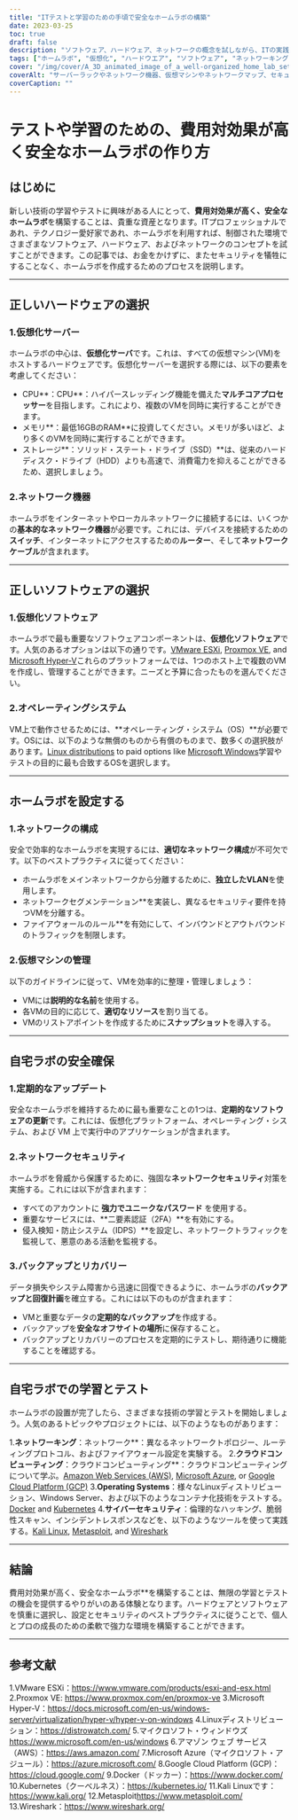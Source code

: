 ```yaml
---
title: "ITテストと学習のための手頃で安全なホームラボの構築"
date: 2023-03-25
toc: true
draft: false
description: "ソフトウェア、ハードウェア、ネットワークの概念を試しながら、ITの実践的な体験ができる、費用対効果が高く、安全なホームラボの作り方を学びます。"
tags: ["ホームラボ", "仮想化", "ハードウエア", "ソフトウェア", "ネットワーキング", "セキュリティ", "学習", "テスティング", "ITプロフェッショナル", "テクノマニア", "ブイエムウェア", "プロキシモックス", "ハイパーブイ", "リナックス", "ウィンドウズ", "ネットワーク構成", "仮想マシン管理", "バックアップとリカバリー", "クラウドコンピューティング", "サイバーセキュリティ"]
cover: "/img/cover/A_3D_animated_image_of_a_well-organized_home_lab_setup.png"
coverAlt: "サーバーラックやネットワーク機器、仮想マシンやネットワークマップ、セキュリティ機能などを表示する各種画面など、居心地の良い自宅ラボのセットアップが整った様子を3Dアニメーションで表現しています。"
coverCaption: ""
---
```


# テストや学習のための、費用対効果が高く安全なホームラボの作り方

## はじめに

新しい技術の学習やテストに興味がある人にとって、**費用対効果が高く、安全なホームラボ**を構築することは、貴重な資産となります。ITプロフェッショナルであれ、テクノロジー愛好家であれ、ホームラボを利用すれば、制御された環境でさまざまなソフトウェア、ハードウェア、およびネットワークのコンセプトを試すことができます。この記事では、お金をかけずに、またセキュリティを犠牲にすることなく、ホームラボを作成するためのプロセスを説明します。

______

## 正しいハードウェアの選択

### 1.仮想化サーバー

ホームラボの中心は、**仮想化サーバ**です。これは、すべての仮想マシン(VM)をホストするハードウェアです。仮想化サーバーを選択する際には、以下の要素を考慮してください：

- CPU**：CPU**：ハイパースレッディング機能を備えた**マルチコアプロセッサー**を目指します。これにより、複数のVMを同時に実行することができます。
- メモリ**：最低16GBのRAM**に投資してください。メモリが多いほど、より多くのVMを同時に実行することができます。
- ストレージ**：ソリッド・ステート・ドライブ（SSD）**は、従来のハードディスク・ドライブ（HDD）よりも高速で、消費電力を抑えることができるため、選択しましょう。

### 2.ネットワーク機器

ホームラボをインターネットやローカルネットワークに接続するには、いくつかの**基本的なネットワーク機器**が必要です。これには、デバイスを接続するための**スイッチ**、インターネットにアクセスするための**ルーター**、そして**ネットワークケーブル**が含まれます。

______

## 正しいソフトウェアの選択

### 1.仮想化ソフトウェア

ホームラボで最も重要なソフトウェアコンポーネントは、**仮想化ソフトウェア**です。人気のあるオプションは以下の通りです。[VMware ESXi](https://www.vmware.com/products/esxi-and-esx.html), [Proxmox VE](https://www.proxmox.com/en/proxmox-ve), and [Microsoft Hyper-V](https://docs.microsoft.com/en-us/windows-server/virtualization/hyper-v/hyper-v-on-windows)これらのプラットフォームでは、1つのホスト上で複数のVMを作成し、管理することができます。ニーズと予算に合ったものを選んでください。

### 2.オペレーティングシステム

VM上で動作させるためには、**オペレーティング・システム（OS）**が必要です。OSには、以下のような無償のものから有償のものまで、数多くの選択肢があります。[Linux distributions](https://distrowatch.com/) to paid options like [Microsoft Windows](https://www.microsoft.com/en-us/windows)学習やテストの目的に最も合致するOSを選択します。

______

## ホームラボを設定する

### 1.ネットワークの構成

安全で効率的なホームラボを実現するには、**適切なネットワーク構成**が不可欠です。以下のベストプラクティスに従ってください：

- ホームラボをメインネットワークから分離するために、**独立したVLAN**を使用します。
- ネットワークセグメンテーション**を実装し、異なるセキュリティ要件を持つVMを分離する。
- ファイアウォールのルール**を有効にして、インバウンドとアウトバウンドのトラフィックを制限します。

### 2.仮想マシンの管理

以下のガイドラインに従って、VMを効率的に整理・管理しましょう：

- VMには**説明的な名前**を使用する。
- 各VMの目的に応じて、**適切なリソース**を割り当てる。
- VMのリストアポイントを作成するために**スナップショット**を導入する。

______

## 自宅ラボの安全確保

### 1.定期的なアップデート

安全なホームラボを維持するために最も重要なことの1つは、**定期的なソフトウェアの更新**です。これには、仮想化プラットフォーム、オペレーティング・システム、および VM 上で実行中のアプリケーションが含まれます。

### 2.ネットワークセキュリティ

ホームラボを脅威から保護するために、強固な**ネットワークセキュリティ**対策を実施する。これには以下が含まれます：

- すべてのアカウントに **強力でユニークなパスワード** を使用する。
- 重要なサービスには、**二要素認証（2FA）**を有効にする。
- 侵入検知・防止システム（IDPS）**を設定し、ネットワークトラフィックを監視して、悪意のある活動を監視する。

### 3.バックアップとリカバリー

データ損失やシステム障害から迅速に回復できるように、ホームラボの**バックアップと回復計画**を確立する。これには以下のものが含まれます：

- VMと重要なデータの**定期的なバックアップ**を作成する。
- バックアップを**安全なオフサイトの場所**に保存すること。
- バックアップとリカバリーのプロセスを定期的にテストし、期待通りに機能することを確認する。

______

## 自宅ラボでの学習とテスト

ホームラボの設置が完了したら、さまざまな技術の学習とテストを開始しましょう。人気のあるトピックやプロジェクトには、以下のようなものがあります：

1.**ネットワーキング**：ネットワーク**：異なるネットワークトポロジー、ルーティングプロトコル、およびファイアウォール設定を実験する。
2.**クラウドコンピューティング**：クラウドコンピューティング**：クラウドコンピューティングについて学ぶ。[Amazon Web Services (AWS)](https://aws.amazon.com/), [Microsoft Azure](https://azure.microsoft.com/), or [Google Cloud Platform (GCP)](https://cloud.google.com/)
3.**Operating Systems**：様々なLinuxディストリビューション、Windows Server、および以下のようなコンテナ化技術をテストする。[Docker](https://www.docker.com/) and [Kubernetes](https://kubernetes.io/)
4.**サイバーセキュリティ**：倫理的なハッキング、脆弱性スキャン、インシデントレスポンスなどを、以下のようなツールを使って実践する。[Kali Linux](https://www.kali.org/), [Metasploit](https://www.metasploit.com/), and [Wireshark](https://www.wireshark.org/)

______

## 結論

費用対効果が高く、安全なホームラボ**を構築することは、無限の学習とテストの機会を提供するやりがいのある体験となります。ハードウェアとソフトウェアを慎重に選択し、設定とセキュリティのベストプラクティスに従うことで、個人とプロの成長のための柔軟で強力な環境を構築することができます。

______

## 参考文献

1.VMware ESXi：<https://www.vmware.com/products/esxi-and-esx.html>
2.Proxmox VE: <https://www.proxmox.com/en/proxmox-ve>
3.Microsoft Hyper-V：<https://docs.microsoft.com/en-us/windows-server/virtualization/hyper-v/hyper-v-on-windows>
4.Linuxディストリビューション：<https://distrowatch.com/>
5.マイクロソフト・ウィンドウズ<https://www.microsoft.com/en-us/windows>
6.アマゾン ウェブ サービス（AWS）：<https://aws.amazon.com/>
7.Microsoft Azure（マイクロソフト・アジュール）：<https://azure.microsoft.com/>
8.Google Cloud Platform (GCP)：<https://cloud.google.com/>
9.Docker（ドッカー）：<https://www.docker.com/>
10.Kubernetes（クーベルネス）：<https://kubernetes.io/>
11.Kali Linuxです：<https://www.kali.org/>
12.Metasploit<https://www.metasploit.com/>
13.Wireshark：<https://www.wireshark.org/>
